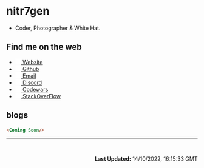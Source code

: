 # nitr7gen

- Coder, Photographer & White Hat.

## Find me on the web

- <a href="https://xxx.pages.dev"><img src="icons/page.svg" width="15"> Website</a><br>
- <a href="https://github.com/nitr7gen"><img src="icons/gh.svg" width="15"> Github</a><br>
- <a href="mailto:nitr7gen@proton.me"><img src="icons/mail.svg" width="15"> Email</a><br>
- <a href="https://discord.com/users/1028674812954026054"><img src="icons/discord.svg" width="15"> Discord</a><br>
- <a href="https://www.codewars.com/users/nitr7gen"><img src="icons/cw.svg" width="15"> Codewars</a><br>
- <a href="https://stackoverflow.com/users/20242610/nitr7gen"><img src="icons/stack.svg" width="15"> StackOverFlow</a><br>

## blogs

```html
<Coming Soon/>
```

----

<br>
<p align="right"><b>Last Updated:</b> 14/10/2022, 16:15:33 GMT</p>
